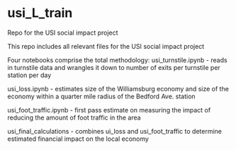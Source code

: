 # usi_L_train
Repo for the USI social impact project

This repo includes all relevant files for the USI social impact project

Four notebooks comprise the total methodology:
usi_turnstile.ipynb - reads in turnstile data and wrangles it down to number of exits per turnstile per station per day 

usi_loss.ipynb - estimates size of the Williamsburg economy and size of the economy within a quarter mile radius of the Bedford Ave. station

usi_foot_traffic.ipynb - first pass estimate on measuring the impact of reducing the amount of foot traffic in the area

usi_final_calculations - combines ui_loss and usi_foot_traffic to determine estimated financial impact on the local economy